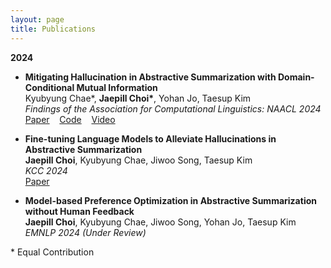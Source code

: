 ```yaml
---
layout: page
title: Publications
---
```


<!-- You can also browse my <a href="https://scholar.google.com/citations?hl=ko&user=jJNFoJUAAAAJ" target="_blank">Google Scholar profile</a>.
<br /> -->

**2024**

- **Mitigating Hallucination in Abstractive Summarization with Domain-Conditional Mutual Information**  
  Kyubyung Chae\*, **Jaepill Choi\***, Yohan Jo, Taesup Kim  
  *Findings of the Association for Computational Linguistics: NAACL 2024*  
  <a href="https://aclanthology.org/2024.findings-naacl.117.pdf" target="_blank">Paper</a>
  &nbsp;&nbsp;
  <a href="https://github.com/qqplot/dcpmi" target="_blank">Code</a>
  &nbsp;&nbsp;
  <a href="https://youtu.be/j9MqhSnyIVo" target="_blank">Video</a>
  <!-- [Paper](https://arxiv.org/abs/2404.09480){: .btn .btn--primary}
  [Code](https://github.com/qqplot/dcpmi){: .btn .btn--primary} -->

- **Fine-tuning Language Models to Alleviate Hallucinations in Abstractive Summarization**  
  **Jaepill Choi**, Kyubyung Chae, Jiwoo Song, Taesup Kim  
  *KCC 2024*  
  <a href="https://drive.google.com/file/d/1ECivbzXfoasR6r474LtbHAU_94sSciSS/view?usp=drive_link" target="_blank">Paper</a>

- **Model-based Preference Optimization in Abstractive Summarization without Human Feedback**  
  **Jaepill Choi**, Kyubyung Chae, Jiwoo Song, Yohan Jo, Taesup Kim  
  *EMNLP 2024 (Under Review)*  

\* Equal Contribution